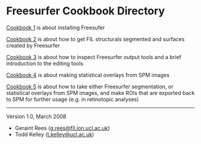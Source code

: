 # Freesurfer Cookbook Directory

[Cookbook 1](Cookbook_1.md)	is about installing Freesufer

[Cookbook 2](Cookbook_2.md) 	is about how to get FIL structurals segmented and surfaces created by Freesurfer

[Cookbook 3](Cookbook_3.md)	is about how to inspect Freesurfer output tools and a brief introduction to the editing tools

[Cookbook 4](Cookbook_4.md)	is about making statistical overlays from SPM images

[Cookbook 5](Cookbook_5.md)	is about how to take either Freesurfer segmentation, or statistical overlays from SPM images, and make ROIs that are exported back to SPM for further usage (e.g. in retinotopic analyses)

___

Version 1.0, March 2008

-   Geraint Rees (g.rees@fil.ion.ucl.ac.uk)
-   Todd Kelley (t.kelley@ucl.ac.uk)
